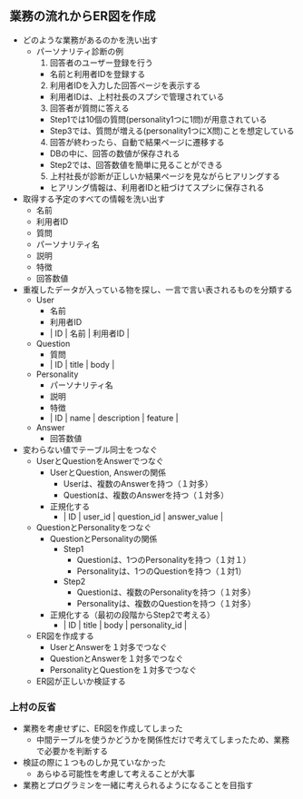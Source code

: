 ##  業務の流れからER図を作成
- どのような業務があるのかを洗い出す
  - パーソナリティ診断の例
    1. 回答者のユーザー登録を行う
      - 名前と利用者IDを登録する
    2. 利用者IDを入力した回答ページを表示する
      - 利用者IDは、上村社長のスプシで管理されている
    3. 回答者が質問に答える
      - Step1では10個の質問(personality1つに1問)が用意されている
      - Step3では、質問が増える(personality1つにX問)ことを想定している
    4. 回答が終わったら、自動で結果ページに遷移する
      - DBの中に、回答の数値が保存される
      - Step2では、回答数値を簡単に見ることができる
    5. 上村社長が診断が正しいか結果ページを見ながらヒアリングする
      - ヒアリング情報は、利用者IDと紐づけてスプシに保存される
- 取得する予定のすべての情報を洗い出す
  - 名前
  - 利用者ID
  - 質問
  - パーソナリティ名
  - 説明
  - 特徴
  - 回答数値
- 重複したデータが入っている物を探し、一言で言い表されるものを分類する
  - User
    - 名前
    - 利用者ID
    - | ID | 名前 | 利用者ID |
  - Question
    - 質問
    - | ID | title | body |
  - Personality
    - パーソナリティ名
    - 説明
    - 特徴
    - | ID | name | description | feature |
  - Answer
    - 回答数値
- 変わらない値でテーブル同士をつなぐ
  - UserとQuestionをAnswerでつなぐ
    - UserとQuestion, Answerの関係
      - Userは、複数のAnswerを持つ（１対多）
      - Questionは、複数のAnswerを持つ（１対多）
    - 正規化する
      - | ID | user_id | question_id | answer_value |
  - QuestionとPersonalityをつなぐ
    - QuestionとPersonalityの関係
      - Step1
        - Questionは、1つのPersonalityを持つ（１対１）
        - Personalityは、1つのQuestionを持つ（１対1）
      - Step2
        - Questionは、複数のPersonalityを持つ（１対多）
        - Personalityは、複数のQuestionを持つ（１対多）
    - 正規化する（最初の段階からStep2で考える）
      - | ID | title | body | personality_id |
  - ER図を作成する
    - UserとAnswerを１対多でつなぐ
    - QuestionとAnswerを１対多でつなぐ
    - PersonalityとQuestionを１対多でつなぐ
  - ER図が正しいか検証する

### 上村の反省
- 業務を考慮せずに、ER図を作成してしまった
  - 中間テーブルを使うかどうかを関係性だけで考えてしまったため、業務で必要かを判断する
- 検証の際に１つものしか見ていなかった
  - あらゆる可能性を考慮して考えることが大事
- 業務とプログラミンを一緒に考えられるようになることを目指す
